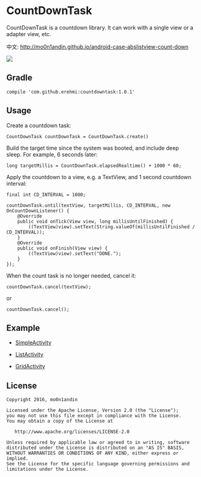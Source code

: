 CountDownTask
=============

CountDownTask is a countdown library. It can work with a single view or a
adapter view, etc.

中文: <http://mo0n1andin.github.io/android-case-abslistview-count-down>

![](https://github.com/mo0n1andin/RemoteControl/raw/master/screenshot.jpg)

Gradle
------

~~~~~~~~~~~~~~~~~~~~~~~~~~~~~~~~~~~~~~~~~~~~~~~~~~~~~~~~~~~~~~~~~~~~~~~~~~~~~~~~
compile 'com.github.erehmi:countdowntask:1.0.1'
~~~~~~~~~~~~~~~~~~~~~~~~~~~~~~~~~~~~~~~~~~~~~~~~~~~~~~~~~~~~~~~~~~~~~~~~~~~~~~~~

Usage
-----

Create a countdown task:

~~~~~~~~~~~~~~~~~~~~~~~~~~~~~~~~~~~~~~~~~~~~~~~~~~~~~~~~~~~~~~~~~~~~~~~~~~~~~~~~
CountDownTask countDownTask = CountDownTask.create()
~~~~~~~~~~~~~~~~~~~~~~~~~~~~~~~~~~~~~~~~~~~~~~~~~~~~~~~~~~~~~~~~~~~~~~~~~~~~~~~~

Build the target time since the system was booted, and include deep sleep. For
example, 6 seconds later:

~~~~~~~~~~~~~~~~~~~~~~~~~~~~~~~~~~~~~~~~~~~~~~~~~~~~~~~~~~~~~~~~~~~~~~~~~~~~~~~~
long targetMillis = CountDownTask.elapsedRealtime() + 1000 * 60;
~~~~~~~~~~~~~~~~~~~~~~~~~~~~~~~~~~~~~~~~~~~~~~~~~~~~~~~~~~~~~~~~~~~~~~~~~~~~~~~~

Apply the countdown to a view, e.g. a TextView, and 1 second countdown interval:

~~~~~~~~~~~~~~~~~~~~~~~~~~~~~~~~~~~~~~~~~~~~~~~~~~~~~~~~~~~~~~~~~~~~~~~~~~~~~~~~
final int CD_INTERVAL = 1000;

countDownTask.until(textView, targetMillis, CD_INTERVAL, new OnCountDownListener() {
    @Override
    public void onTick(View view, long millisUntilFinished) {
        ((TextView)view).setText(String.valueOf(millisUntilFinished / CD_INTERVAL));
    }
    @Override
    public void onFinish(View view) {
        ((TextView)view).setText("DONE.");
    }
});
~~~~~~~~~~~~~~~~~~~~~~~~~~~~~~~~~~~~~~~~~~~~~~~~~~~~~~~~~~~~~~~~~~~~~~~~~~~~~~~~

When the count task is no longer needed, cancel it:

~~~~~~~~~~~~~~~~~~~~~~~~~~~~~~~~~~~~~~~~~~~~~~~~~~~~~~~~~~~~~~~~~~~~~~~~~~~~~~~~
countDownTask.cancel(textView);
~~~~~~~~~~~~~~~~~~~~~~~~~~~~~~~~~~~~~~~~~~~~~~~~~~~~~~~~~~~~~~~~~~~~~~~~~~~~~~~~

or

~~~~~~~~~~~~~~~~~~~~~~~~~~~~~~~~~~~~~~~~~~~~~~~~~~~~~~~~~~~~~~~~~~~~~~~~~~~~~~~~
countDownTask.cancel();
~~~~~~~~~~~~~~~~~~~~~~~~~~~~~~~~~~~~~~~~~~~~~~~~~~~~~~~~~~~~~~~~~~~~~~~~~~~~~~~~

Example
-------

-   [SimpleActivity](https://github.com/mo0n1andin/CountDownTask/blob/master/samples/src/main/java/io/github/mo0n1andin/samples/SimpleActivity.java)

-   [ListActivity](https://github.com/mo0n1andin/CountDownTask/blob/master/samples/src/main/java/io/github/mo0n1andin/samples/ListActivity.java)

-   [GridActivity](https://github.com/mo0n1andin/CountDownTask/blob/master/samples/src/main/java/io/github/mo0n1andin/samples/GridActivity.java)

License
-------

~~~~~~~~~~~~~~~~~~~~~~~~~~~~~~~~~~~~~~~~~~~~~~~~~~~~~~~~~~~~~~~~~~~~~~~~~~~~~~~~
Copyright 2016, mo0n1andin

Licensed under the Apache License, Version 2.0 (the "License");
you may not use this file except in compliance with the License.
You may obtain a copy of the License at

   http://www.apache.org/licenses/LICENSE-2.0

Unless required by applicable law or agreed to in writing, software
distributed under the License is distributed on an "AS IS" BASIS,
WITHOUT WARRANTIES OR CONDITIONS OF ANY KIND, either express or implied.
See the License for the specific language governing permissions and
limitations under the License.
~~~~~~~~~~~~~~~~~~~~~~~~~~~~~~~~~~~~~~~~~~~~~~~~~~~~~~~~~~~~~~~~~~~~~~~~~~~~~~~~
